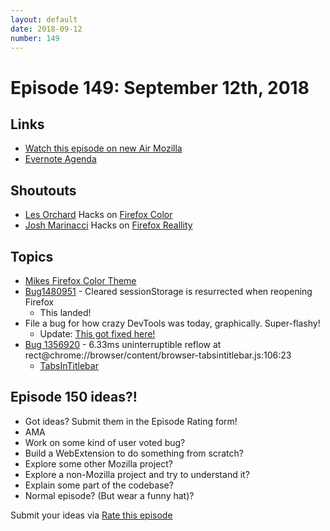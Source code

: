 ```yaml
---
layout: default
date: 2018-09-12
number: 149
---
```


# Episode 149: September 12th, 2018

## Links
* [Watch this episode on new Air Mozilla](https://onlinexperiences.com/Launch/Event.htm?ShowKey=44908&DisplayItem=E303404)
* [Evernote Agenda](https://www.evernote.com/shard/s434/sh/89eba857-a819-4a18-bb83-227a17117556/29d50140ebe7573e)

## Shoutouts
* [Les Orchard](https://www.twitch.tv/lmorchard/videos/all) Hacks on [Firefox Color](https://color.firefox.com)
* [Josh Marinacci](https://twitter.com/joshmarinacci) Hacks on [Firefox Reallity](https://www.twitch.tv/joshmarinacci)

## Topics
* [Mikes Firefox Color Theme](https://color.firefox.com/?theme=XQAAAAL0AAAAAAAAAABBqYhm849SCiazH1KEGccwS-xNVAVPvKGAiNxTtah5dSzAMY7NzGmHfkUxcNIrZ_wYPN9WEZbZAy4tRvZRuWYQhm80LcQZZTOdLhL5yc7pW2Zj4dNy6LgWfK7PFe8TDkw1-5Ob20-NiTi_Ryu2oBEpvJE9kFK2BHbPc4QaRiB6f2FsJmxcKUXEwRtl6AfcsSppjNaoAS-qGvdPPLLUM-H46onWPoZjwmLc3wocjn4JOxhB8oQZuvjGCv9UEEAA)
* [Bug1480951](https://bugzilla.mozilla.org/show_bug.cgi?id=1480951) - Cleared sessionStorage is resurrected when reopening Firefox
  * This landed!
* File a bug for how crazy DevTools was today, graphically. Super-flashy!
  * Update: [This got fixed here!](https://bugzilla.mozilla.org/show_bug.cgi?id=1488889)
* [Bug 1356920](https://bugzilla.mozilla.org/show_bug.cgi?id=1356920) - 6.33ms uninterruptible reflow at rect@chrome://browser/content/browser-tabsintitlebar.js:106:23
  * [TabsInTitlebar](https://searchfox.org/mozilla-central/source/browser/base/content/browser-tabsintitlebar.js#167)

## Episode 150 ideas?!
* Got ideas? Submit them in the Episode Rating form!
* AMA
* Work on some kind of user voted bug?
* Build a WebExtension to do something from scratch?
* Explore some other Mozilla project?
* Explore a non-Mozilla project and try to understand it?
* Explain some part of the codebase?
* Normal episode? (But wear a funny hat)?

Submit your ideas via [Rate this episode](https://goo.gl/forms/zrItDwNhPgAyge8f1)
